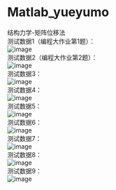 # Matlab_yueyumo
结构力学-矩阵位移法</br>
测试数据1（编程大作业第1题）：</br>
![image](https://github.com/Ron-Wang/Matlab_yueyumo/blob/master/image/1.jpg)</br>
测试数据2（编程大作业第2题）：</br>
![image](https://github.com/Ron-Wang/Matlab_yueyumo/blob/master/image/2.jpg)</br>
测试数据3：</br>
![image](https://github.com/Ron-Wang/Matlab_yueyumo/blob/master/image/3.jpg)</br>
测试数据4：</br>
![image](https://github.com/Ron-Wang/Matlab_yueyumo/blob/master/image/4.jpg)</br>
测试数据5：</br>
![image](https://github.com/Ron-Wang/Matlab_yueyumo/blob/master/image/5.jpg)</br>
测试数据6：</br>
![image](https://github.com/Ron-Wang/Matlab_yueyumo/blob/master/image/6.jpg)</br>
测试数据7：</br>
![image](https://github.com/Ron-Wang/Matlab_yueyumo/blob/master/image/7.jpg)</br>
测试数据8：</br>
![image](https://github.com/Ron-Wang/Matlab_yueyumo/blob/master/image/8.jpg)</br>
测试数据9：</br>
![image](https://github.com/Ron-Wang/Matlab_yueyumo/blob/master/image/9.jpg)</br>

